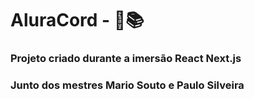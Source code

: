 # **AluraCord -  📨📚**

### Projeto criado durante a imersão React Next.js

### Junto dos mestres Mario Souto e Paulo Silveira